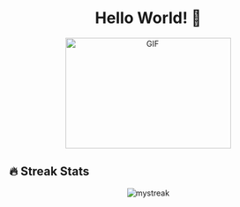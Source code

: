 <div align=center>    
  <h1 align="center">Hello World! 💜</h1>      
    <img alt="GIF" src="https://64.media.tumblr.com/c2b0e762823caacc6ba059af77640d89/tumblr_mrlos5mnyv1sq16nao1_500.gif" width=300 height=200/>         
  <h2 align="left"> 🔥 Streak Stats</h2>
    <p align="center"><img src="https://github-readme-streak-stats.herokuapp.com/?user=angierove&theme=tokyonight" alt="mystreak"/></p>
</div>


<!--
**angierove/angierove** is a ✨ _special_ ✨ repository because its `README.md` (this file) appears on your GitHub profile.

Here are some ideas to get you started:

- 🔭 I’m currently working on ...
- 🌱 I’m currently learning ...
- 👯 I’m looking to collaborate on ...
- 🤔 I’m looking for help with ...
- 💬 Ask me about ...
- 📫 How to reach me: ...
- 😄 Pronouns: ...
- ⚡ Fun fact: ...
-->
